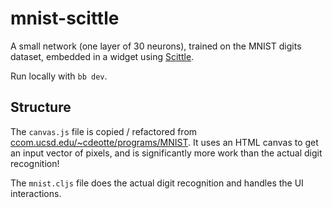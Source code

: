 # mnist-scittle

A small network (one layer of 30 neurons), trained on the MNIST digits dataset,
embedded in a widget using [Scittle](https://github.com/babashka/scittle).

Run locally with `bb dev`.

## Structure
The `canvas.js` file is copied / refactored from 
[ccom.ucsd.edu/~cdeotte/programs/MNIST](http://www.ccom.ucsd.edu/~cdeotte/programs/MNIST.html). 
It uses an HTML canvas to get an input vector of pixels, and is significantly 
more work than the actual digit recognition!

The `mnist.cljs` file does the actual digit recognition and handles the UI 
interactions.
